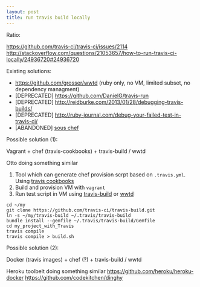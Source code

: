 ```yaml
---
layout: post
title: run travis build locally
---
```


Ratio:

https://github.com/travis-ci/travis-ci/issues/2114
http://stackoverflow.com/questions/21053657/how-to-run-travis-ci-locally/24936720#24936720

Existing solutions:

 - https://github.com/grosser/wwtd (ruby only, no VM, limited subset, no dependency managment)
 - [DEPRECATED] https://github.com/DanielG/travis-run
 - [DEPRECATED] http://reidburke.com/2013/01/28/debugging-travis-builds/
 - [DEPRECATED] http://ruby-journal.com/debug-your-failed-test-in-travis-ci/
 - [ABANDONED] [sous chef](https://github.com/michaelklishin/sous-chef)

Possible solution (1):

Vagrant + chef (travis-cookbooks) + travis-build / wwtd

Otto doing something similar

1. Tool which can generate chef provision scrpt based on `.travis.yml`. Using [travis cookbooks](https://github.com/travis-ci/travis-cookbooks)
2. Build and provision VM with `vagrant`
3. Run test script in VM using [travis-build](https://github.com/travis-ci/travis-build) or [wwtd](https://github.com/grosser/wwtd)

```
cd ~/my
git clone https://github.com/travis-ci/travis-build.git
ln -s ~/my/travis-build ~/.travis/travis-build
bundle install --gemfile ~/.travis/travis-build/Gemfile
cd my_project_with_Travis
travis compile
travis compile > build.sh
```

Possible solution (2):

Docker (travis images) + chef (?) + travis-build / wwtd

Heroku toolbelt doing something similar https://github.com/heroku/heroku-docker
https://github.com/codekitchen/dinghy


